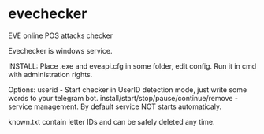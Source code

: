 # evechecker
EVE online POS attacks checker

Evechecker is windows service.

INSTALL:
Place .exe and eveapi.cfg in some folder, edit config. 
Run it in cmd with administration rights.

Options:
userid - Start checker in UserID detection mode, just write some words to your telegram bot.
install/start/stop/pause/continue/remove - service management. By default service NOT starts automaticaly.

known.txt contain letter IDs and can be safely deleted any time. 